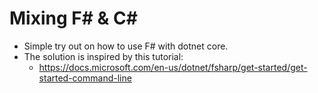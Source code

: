 # Mixing F# & C#

- Simple try out on how to use F# with dotnet core.
- The solution is inspired by this tutorial:
    - https://docs.microsoft.com/en-us/dotnet/fsharp/get-started/get-started-command-line